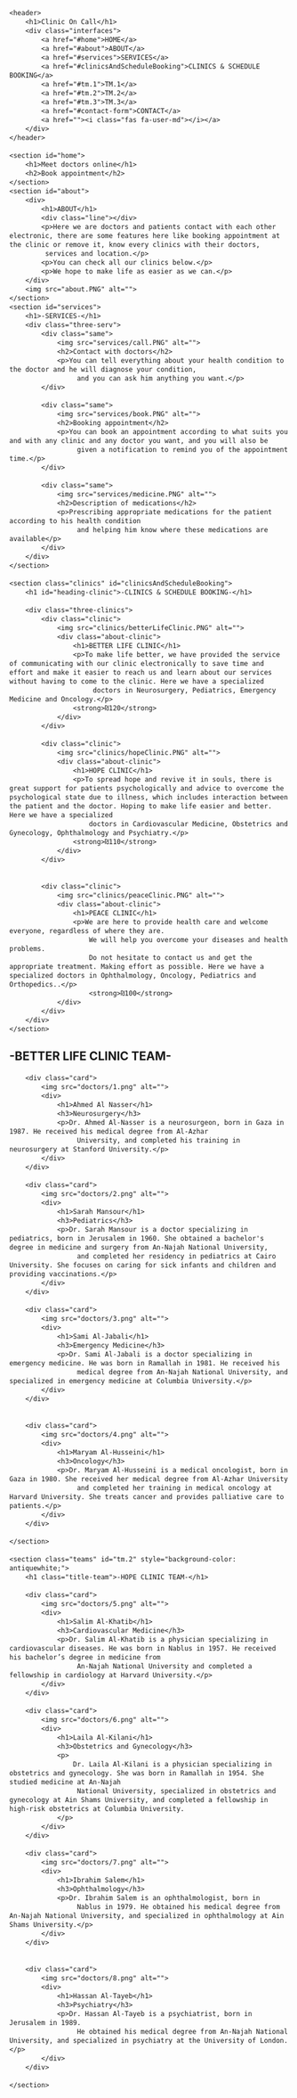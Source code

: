 <!DOCTYPE html>
<html lang="en">
<head>
    <meta charset="UTF-8">
    <meta name="viewport" content="width=device-width, initial-scale=1.0">
    <title>Clinic On Call</title>
    <link rel="stylesheet" href="clinic on call.css">
    <link rel="stylesheet" href="https://cdnjs.cloudflare.com/ajax/libs/font-awesome/6.0.0-beta3/css/all.min.css">
</head>
<body>

    <header>
        <h1>Clinic On Call</h1>
        <div class="interfaces">
            <a href="#home">HOME</a>
            <a href="#about">ABOUT</a>
            <a href="#services">SERVICES</a>
            <a href="#clinicsAndScheduleBooking">CLINICS & SCHEDULE BOOKING</a>
            <a href="#tm.1">TM.1</a>
            <a href="#tm.2">TM.2</a>
            <a href="#tm.3">TM.3</a>
            <a href="#contact-form">CONTACT</a>
            <a href=""><i class="fas fa-user-md"></i></a>
        </div>
    </header>

    <section id="home">
        <h1>Meet doctors online</h1>
        <h2>Book appointment</h2>
    </section>
    <section id="about">
        <div>
            <h1>ABOUT</h1>
            <div class="line"></div>
            <p>Here we are doctors and patients contact with each other electronic, there are some features here like booking appointment at the clinic or remove it, know every clinics with their doctors,  
             services and location.</p>
            <p>You can check all our clinics below.</p>
            <p>We hope to make life as easier as we can.</p>
        </div>
        <img src="about.PNG" alt="">
    </section>
    <section id="services">
        <h1>-SERVICES-</h1>
        <div class="three-serv">
            <div class="same">
                <img src="services/call.PNG" alt="">
                <h2>Contact with doctors</h2>
                <p>You can tell everything about your health condition to the doctor and he will diagnose your condition,
                     and you can ask him anything you want.</p>
            </div>

            <div class="same">
                <img src="services/book.PNG" alt="">
                <h2>Booking appointment</h2>
                <p>You can book an appointment according to what suits you and with any clinic and any doctor you want, and you will also be
                     given a notification to remind you of the appointment time.</p>
            </div>

            <div class="same">
                <img src="services/medicine.PNG" alt="">
                <h2>Description of medications</h2>
                <p>Prescribing appropriate medications for the patient according to his health condition
                     and helping him know where these medications are available</p>
            </div>
        </div>
    </section>

    <section class="clinics" id="clinicsAndScheduleBooking">
        <h1 id="heading-clinic">-CLINICS & SCHEDULE BOOKING-</h1>

        <div class="three-clinics">
            <div class="clinic">
                <img src="clinics/betterLifeClinic.PNG" alt="">
                <div class="about-clinic">
                    <h1>BETTER LIFE CLINIC</h1>
                    <p>To make life better, we have provided the service of communicating with our clinic electronically to save time and effort and make it easier to reach us and learn about our services without having to come to the clinic. Here we have a specialized
                         doctors in Neurosurgery, Pediatrics, Emergency Medicine and Oncology.</p>
                    <strong>₪120</strong>
                </div>
            </div>

            <div class="clinic">
                <img src="clinics/hopeClinic.PNG" alt="">
                <div class="about-clinic">
                    <h1>HOPE CLINIC</h1>
                    <p>To spread hope and revive it in souls, there is great support for patients psychologically and advice to overcome the psychological state due to illness, which includes interaction between the patient and the doctor. Hoping to make life easier and better. Here we have a specialized
                        doctors in Cardiovascular Medicine, Obstetrics and Gynecology, Ophthalmology and Psychiatry.</p>
                    <strong>₪110</strong>
                </div>
            </div>


            <div class="clinic">
                <img src="clinics/peaceClinic.PNG" alt="">
                <div class="about-clinic">
                    <h1>PEACE CLINIC</h1>
                    <p>We are here to provide health care and welcome everyone, regardless of where they are.
                        We will help you overcome your diseases and health problems.
                        Do not hesitate to contact us and get the appropriate treatment. Making effort as possible. Here we have a specialized doctors in Ophthalmology, Oncology, Pediatrics and Orthopedics..</p>
                        <strong>₪100</strong>
                </div>
            </div>
        </div>
    </section>
<section class="teams" id="tm.1">
        <h1 class="title-team">-BETTER LIFE CLINIC TEAM-</h1>

        <div class="card">
            <img src="doctors/1.png" alt="">
            <div>
                <h1>Ahmed Al Nasser</h1>
                <h3>Neurosurgery</h3>
                <p>Dr. Ahmed Al-Nasser is a neurosurgeon, born in Gaza in 1987. He received his medical degree from Al-Azhar
                     University, and completed his training in neurosurgery at Stanford University.</p>
            </div>
        </div>

        <div class="card">
            <img src="doctors/2.png" alt="">
            <div>
                <h1>Sarah Mansour</h1>
                <h3>Pediatrics</h3>
                <p>Dr. Sarah Mansour is a doctor specializing in pediatrics, born in Jerusalem in 1960. She obtained a bachelor's degree in medicine and surgery from An-Najah National University,
                     and completed her residency in pediatrics at Cairo University. She focuses on caring for sick infants and children and providing vaccinations.</p>
            </div>
        </div>

        <div class="card">
            <img src="doctors/3.png" alt="">
            <div>
                <h1>Sami Al-Jabali</h1>
                <h3>Emergency Medicine</h3>
                <p>Dr. Sami Al-Jabali is a doctor specializing in emergency medicine. He was born in Ramallah in 1981. He received his
                     medical degree from An-Najah National University, and specialized in emergency medicine at Columbia University.</p>
            </div>
        </div>


        <div class="card">
            <img src="doctors/4.png" alt="">
            <div>
                <h1>Maryam Al-Husseini</h1>
                <h3>Oncology</h3>
                <p>Dr. Maryam Al-Husseini is a medical oncologist, born in Gaza in 1980. She received her medical degree from Al-Azhar University
                     and completed her training in medical oncology at Harvard University. She treats cancer and provides palliative care to patients.</p>
            </div>
        </div>

    </section>

    <section class="teams" id="tm.2" style="background-color: antiquewhite;">
        <h1 class="title-team">-HOPE CLINIC TEAM-</h1>

        <div class="card">
            <img src="doctors/5.png" alt="">
            <div>
                <h1>Salim Al-Khatib</h1>
                <h3>Cardiovascular Medicine</h3>
                <p>Dr. Salim Al-Khatib is a physician specializing in cardiovascular diseases. He was born in Nablus in 1957. He received his bachelor’s degree in medicine from
                     An-Najah National University and completed a fellowship in cardiology at Harvard University.</p>
            </div>
        </div>

        <div class="card">
            <img src="doctors/6.png" alt="">
            <div>
                <h1>Laila Al-Kilani</h1>
                <h3>Obstetrics and Gynecology</h3>
                <p>
                    Dr. Laila Al-Kilani is a physician specializing in obstetrics and gynecology. She was born in Ramallah in 1954. She studied medicine at An-Najah
                     National University, specialized in obstetrics and gynecology at Ain Shams University, and completed a fellowship in high-risk obstetrics at Columbia University.
                </p>
            </div>
        </div>

        <div class="card">
            <img src="doctors/7.png" alt="">
            <div>
                <h1>Ibrahim Salem</h1>
                <h3>Ophthalmology</h3>
                <p>Dr. Ibrahim Salem is an ophthalmologist, born in
                     Nablus in 1979. He obtained his medical degree from An-Najah National University, and specialized in ophthalmology at Ain Shams University.</p>
            </div>
        </div>


        <div class="card">
            <img src="doctors/8.png" alt="">
            <div>
                <h1>Hassan Al-Tayeb</h1>
                <h3>Psychiatry</h3>
                <p>Dr. Hassan Al-Tayeb is a psychiatrist, born in Jerusalem in 1989.
                     He obtained his medical degree from An-Najah National University, and specialized in psychiatry at the University of London.</p>
            </div>
        </div>

    </section>

</body>
<script src="clinic.on.call.js"></script>
</html>

